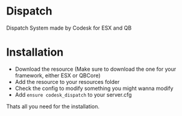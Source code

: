 # Dispatch
Dispatch System made by Codesk for ESX and QB 

# Installation

- Download the resource (Make sure to download the one for your framework, either ESX or QBCore)
- Add the resource to your resources folder
- Check the config to modify something you might wanna modify
- Add `ensure codesk_dispatch` to your server.cfg

Thats all you need for the installation.

